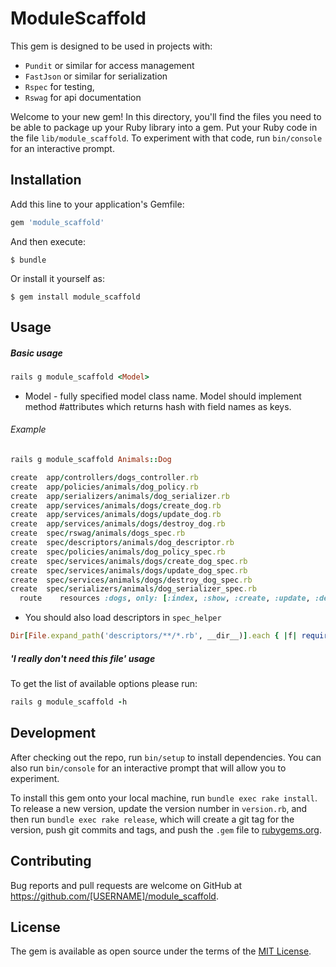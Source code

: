 # ModuleScaffold

This gem is designed to be used in projects with:
 * `Pundit` or similar for access management
 * `FastJson` or similar for serialization
 * `Rspec` for testing,
 * `Rswag` for api documentation

Welcome to your new gem! In this directory, you'll find the files you need to be able to package up your Ruby library into a gem. Put your Ruby code in the file `lib/module_scaffold`. To experiment with that code, run `bin/console` for an interactive prompt.



## Installation

Add this line to your application's Gemfile:

```ruby
gem 'module_scaffold'
```

And then execute:

    $ bundle

Or install it yourself as:

    $ gem install module_scaffold

## Usage

##### Basic usage

```ruby
rails g module_scaffold <Model>
```
* Model - fully specified model class name. Model should implement method #attributes which returns hash with field names as keys.

###### Example

```ruby
rails g module_scaffold Animals::Dog
```

```ruby
create  app/controllers/dogs_controller.rb
create  app/policies/animals/dog_policy.rb
create  app/serializers/animals/dog_serializer.rb
create  app/services/animals/dogs/create_dog.rb
create  app/services/animals/dogs/update_dog.rb
create  app/services/animals/dogs/destroy_dog.rb
create  spec/rswag/animals/dogs_spec.rb
create  spec/descriptors/animals/dog_descriptor.rb
create  spec/policies/animals/dog_policy_spec.rb
create  spec/services/animals/dogs/create_dog_spec.rb
create  spec/services/animals/dogs/update_dog_spec.rb
create  spec/services/animals/dogs/destroy_dog_spec.rb
create  spec/serializers/animals/dog_serializer_spec.rb
  route    resources :dogs, only: [:index, :show, :create, :update, :destroy]
 ```

* You should also load descriptors in `spec_helper`
```ruby
Dir[File.expand_path('descriptors/**/*.rb', __dir__)].each { |f| require f }
```

##### 'I really don't need this file' usage

To get the list of available options please run:

```ruby
rails g module_scaffold -h
```

## Development

After checking out the repo, run `bin/setup` to install dependencies. You can also run `bin/console` for an interactive prompt that will allow you to experiment.

To install this gem onto your local machine, run `bundle exec rake install`. To release a new version, update the version number in `version.rb`, and then run `bundle exec rake release`, which will create a git tag for the version, push git commits and tags, and push the `.gem` file to [rubygems.org](https://rubygems.org).

## Contributing

Bug reports and pull requests are welcome on GitHub at https://github.com/[USERNAME]/module_scaffold.

## License

The gem is available as open source under the terms of the [MIT License](https://opensource.org/licenses/MIT).
